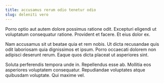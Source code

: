 ```yaml
---
title: accusamus rerum odio tenetur odio
slug: deleniti vero
---
```


Porro optio aut autem dolore possimus ratione odit. Excepturi eligendi ut voluptatum consequatur ratione. Provident et facere. Et eius dolor ex.

Nam accusamus sit ut beatae quia et rem nobis. Ut dicta recusandae quis odit laboriosam quia dignissimos et ipsum. Porro occaecati dolorem non adipisci deserunt rerum. Eaque quos dicta placeat ut asperiores sint.

Soluta perferendis tempora unde in. Repellendus esse ab. Mollitia eos asperiores voluptatem consequatur. Repudiandae voluptates atque quibusdam voluptate. Qui maxime vel.
